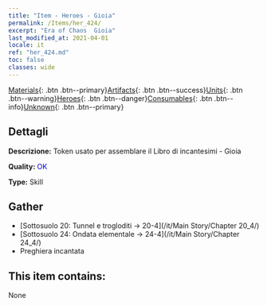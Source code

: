 ```yaml
---
title: "Item - Heroes - Gioia"
permalink: /Items/her_424/
excerpt: "Era of Chaos  Gioia"
last_modified_at: 2021-04-01
locale: it
ref: "her_424.md"
toc: false
classes: wide
---
```

 [Materials](/it/Items/){: .btn .btn--primary}[Artifacts](/it/Items/Artifacts/){: .btn .btn--success}[Units](/it/Items/Units/){: .btn .btn--warning}[Heroes](/it/Items/Heroes/){: .btn .btn--danger}[Consumables](/it/Items/Consumables/){: .btn .btn--info}[Unknown](/it/Items/Unknown/){: .btn .btn--primary}

## Dettagli
 **Descrizione:** Token usato per assemblare il Libro di incantesimi - Gioia

 **Quality:** <span style="color: #0000CD">OK</span>

 **Type:** Skill

## Gather

*    [Sottosuolo 20: Tunnel e trogloditi -> 20-4](/it/Main Story/Chapter 20_4/) 
*    [Sottosuolo 24: Ondata elementale -> 24-4](/it/Main Story/Chapter 24_4/) 
*    Preghiera incantata 

## This item contains:

  None

